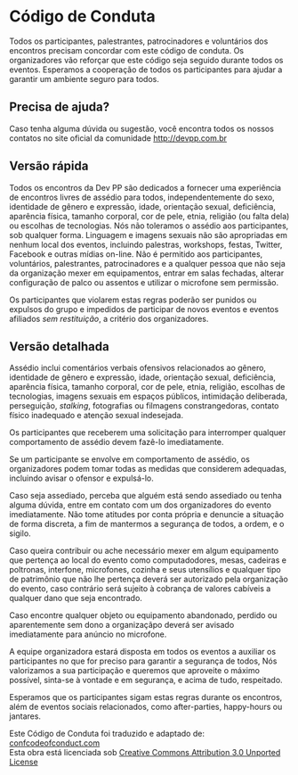 # Código de Conduta

Todos os participantes, palestrantes, patrocinadores e voluntários dos encontros precisam concordar com este código de conduta.
Os organizadores vão reforçar que este código seja seguido durante todos os eventos. Esperamos a cooperação de todos os participantes
para ajudar a garantir um ambiente seguro para todos.
  
## Precisa de ajuda?

Caso tenha alguma dúvida ou sugestão, você encontra todos os nossos contatos no site oficial da comunidade http://devpp.com.br
  
## Versão rápida

Todos os encontros da Dev PP são dedicados a fornecer uma experiência de encontros livres de assédio para
todos, independentemente do sexo, identidade de gênero e expressão, idade, orientação sexual, deficiência, aparência física,
tamanho corporal, cor de pele, etnia, religião (ou falta dela) ou escolhas de tecnologias. Nós não toleramos o assédio aos participantes,
sob qualquer forma.
Linguagem e imagens sexuais não são apropriadas em nenhum local dos eventos, incluindo palestras, workshops, festas, Twitter,
Facebook e outras mídias on-line.
Não é permitido aos participantes, voluntários, palestrantes, patrocinadores e a qualquer pessoa que não seja da organização
mexer em equipamentos, entrar em salas fechadas, alterar configuração de palco ou assentos e utilizar o microfone sem permissão.

Os participantes que violarem estas regras poderão ser punidos ou expulsos do grupo e impedidos de participar de novos eventos e eventos afiliados
<em>sem restituição</em>, a critério dos organizadores.

## Versão detalhada

Assédio inclui comentários verbais ofensivos relacionados ao gênero, identidade de gênero e expressão, idade, orientação
sexual, deficiência, aparência física, tamanho corporal, cor de pele, etnia, religião, escolhas de tecnologias, imagens
sexuais em espaços públicos, intimidação deliberada, perseguição, <em>stalking</em>, fotografias ou filmagens constrangedoras,
contato físico inadequado e atenção sexual indesejada.

Os participantes que receberem uma solicitação para interromper qualquer comportamento de assédio devem fazê-lo imediatamente.

Se um participante se envolve em comportamento de assédio, os organizadores podem tomar todas as medidas que
considerem adequadas, incluindo avisar o ofensor e expulsá-lo.

Caso seja assediado, perceba que alguém está sendo assediado ou tenha alguma dúvida, entre em contato com um dos organizadores
do evento imediatamente. Não tome atitudes por conta própria e denuncie a situação de forma discreta, a fim de mantermos a
segurança de todos, a ordem, e o sigilo.

Caso queira contribuir ou ache necessário mexer em algum equipamento que pertença ao local do evento como computadodores, mesas,
cadeiras e poltronas, interfone, microfones, cozinha e seus utensílios e qualquer tipo de patrimônio que não lhe pertença deverá ser autorizado
pela organização do evento, caso contrário será sujeito à cobrança de valores cabíveis a qualquer dano que seja encontrado.

Caso encontre qualquer objeto ou equipamento abandonado, perdido ou aparentemente sem dono a organizaçãpo deverá ser avisado imediatamente
para anúncio no microfone.

A equipe organizadora estará disposta em todos os eventos a auxiliar os participantes no que for preciso para garantir a segurança de todos,
Nós valorizamos a sua participação e queremos que aproveite o máximo possível, sinta-se à vontade e em segurança, e acima de tudo,
respeitado.

Esperamos que os participantes sigam estas regras durante os encontros, além de eventos sociais relacionados, como after-parties,
happy-hours ou jantares.

Este Código de Conduta foi traduzido e adaptado de: [confcodeofconduct.com](http://confcodeofconduct.com/)  
Esta obra está licenciada sob [Creative Commons Attribution 3.0 Unported License](http://creativecommons.org/licenses/by/3.0/deed.en_US)
